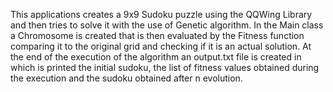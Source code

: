 This applications creates a 9x9 Sudoku puzzle using the QQWing Library and then tries to solve it with the use of Genetic algorithm. 
In the Main class a Chromosome is created that is then evaluated by the Fitness function comparing it to the original grid and checking if it is an actual solution.
At the end of the execution of the algorithm an output.txt file is created in which is printed the initial sudoku, the list of fitness values obtained during the execution and the sudoku obtained after n evolution.
